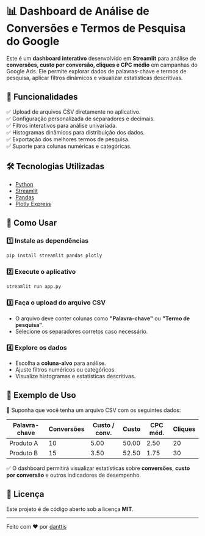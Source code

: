 # 📊 Dashboard de Análise de Conversões e Termos de Pesquisa do Google  

Este é um **dashboard interativo** desenvolvido em **Streamlit** para análise de **conversões, custo por conversão, cliques e CPC médio** em campanhas do Google Ads. Ele permite explorar dados de palavras-chave e termos de pesquisa, aplicar filtros dinâmicos e visualizar estatísticas descritivas.

## 🚀 Funcionalidades  

✅ Upload de arquivos CSV diretamente no aplicativo.  
✅ Configuração personalizada de separadores e decimais.  
✅ Filtros interativos para análise univariada.  
✅ Histogramas dinâmicos para distribuição dos dados.  
✅ Exportação dos melhores termos de pesquisa.  
✅ Suporte para colunas numéricas e categóricas.  

## 🛠 Tecnologias Utilizadas  

- [Python](https://www.python.org/)  
- [Streamlit](https://streamlit.io/)  
- [Pandas](https://pandas.pydata.org/)  
- [Plotly Express](https://plotly.com/python/)  

## 📂 Como Usar  

### 1️⃣ Instale as dependências  
```bash
pip install streamlit pandas plotly
```

### 2️⃣ Execute o aplicativo  
```bash
streamlit run app.py
```

### 3️⃣ Faça o upload do arquivo CSV  
- O arquivo deve conter colunas como **"Palavra-chave"** ou **"Termo de pesquisa"**.  
- Selecione os separadores corretos caso necessário.  

### 4️⃣ Explore os dados  
- Escolha a **coluna-alvo** para análise.  
- Ajuste filtros numéricos ou categóricos.  
- Visualize histogramas e estatísticas descritivas.  

## 📌 Exemplo de Uso  

🔹 Suponha que você tenha um arquivo CSV com os seguintes dados:  

| Palavra-chave | Conversões | Custo / conv. | Custo | CPC méd. | Cliques |
|--------------|------------|--------------|-------|---------|---------|
| Produto A    | 10         | 5.00         | 50.00 | 2.50    | 20      |
| Produto B    | 15         | 3.50         | 52.50 | 1.75    | 30      |

✅ O dashboard permitirá visualizar estatísticas sobre **conversões**, **custo por conversão** e outros indicadores de desempenho.  

## 📄 Licença  

Este projeto é de código aberto sob a licença **MIT**.  

---  
Feito com ❤️ por [danttis](https://github.com/danttis)

